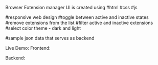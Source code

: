 Browser Extension manager UI is created using
#html
#css
#js

#responsive web design
#toggle between active and inactive states
#remove extensions from the list
#filter active and inactive extensions
#select color theme - dark and light

#sample json data that serves as backend

Live Demo:
Frontend:

Backend:
